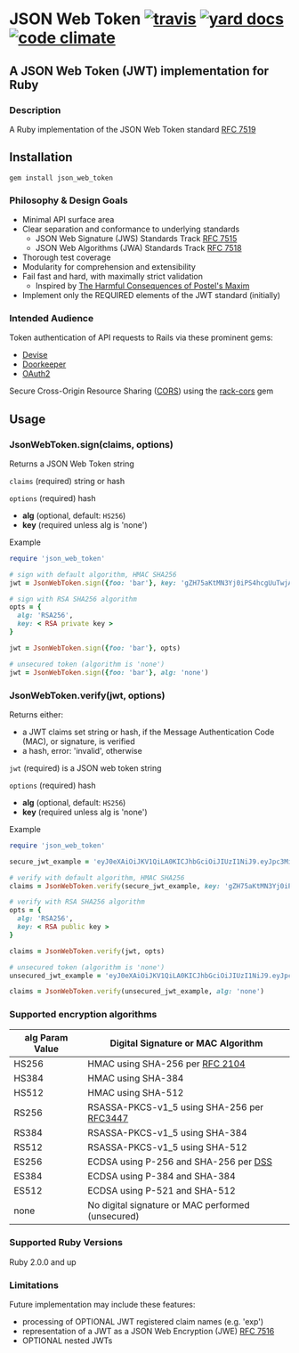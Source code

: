 # JSON Web Token [![travis][ci_img]][travis] [![yard docs][yd_img]][yard_docs] [![code climate][cc_img]][code_climate]

## A JSON Web Token (JWT) implementation for Ruby

### Description
A Ruby implementation of the JSON Web Token standard [RFC 7519][rfc7519]

## Installation
    gem install json_web_token

### Philosophy & Design Goals
* Minimal API surface area
* Clear separation and conformance to underlying standards
  - JSON Web Signature (JWS) Standards Track [RFC 7515][rfc7515]
  - JSON Web Algorithms (JWA) Standards Track [RFC 7518][rfc7518]
* Thorough test coverage
* Modularity for comprehension and extensibility
* Fail fast and hard, with maximally strict validation
  - Inspired by [The Harmful Consequences of Postel's Maxim][thomson-postel]
* Implement only the REQUIRED elements of the JWT standard (initially)

### Intended Audience
Token authentication of API requests to Rails via these prominent gems:

- [Devise][devise]
- [Doorkeeper][doorkeeper]
- [OAuth2][oauth2]

Secure Cross-Origin Resource Sharing ([CORS][cors]) using the [rack-cors][rack-cors] gem

## Usage

### JsonWebToken.sign(claims, options)

Returns a JSON Web Token string

`claims` (required) string or hash

`options` (required) hash

* **alg** (optional, default: `HS256`)
* **key** (required unless alg is 'none')

Example

```ruby
require 'json_web_token'

# sign with default algorithm, HMAC SHA256
jwt = JsonWebToken.sign({foo: 'bar'}, key: 'gZH75aKtMN3Yj0iPS4hcgUuTwjAzZr9C')

# sign with RSA SHA256 algorithm
opts = {
  alg: 'RSA256',
  key: < RSA private key >
}

jwt = JsonWebToken.sign({foo: 'bar'}, opts)

# unsecured token (algorithm is 'none')
jwt = JsonWebToken.sign({foo: 'bar'}, alg: 'none')

```

### JsonWebToken.verify(jwt, options)

Returns either:
* a JWT claims set string or hash, if the Message Authentication Code (MAC), or signature, is verified
* a hash, error: 'invalid', otherwise

`jwt` (required) is a JSON web token string

`options` (required) hash

* **alg** (optional, default: `HS256`)
* **key** (required unless alg is 'none')

Example

```ruby
require 'json_web_token'

secure_jwt_example = 'eyJ0eXAiOiJKV1QiLA0KICJhbGciOiJIUzI1NiJ9.eyJpc3MiOiJqb2UiLA0KICJleHAiOjEzMDA4MTkzODAsDQogImh0dHA6Ly9leGFt.cGxlLmNvbS9pc19yb290Ijp0cnVlfQ.dBjftJeZ4CVP-mB92K27uhbUJU1p1r_wW1gFWFOEjXk'

# verify with default algorithm, HMAC SHA256
claims = JsonWebToken.verify(secure_jwt_example, key: 'gZH75aKtMN3Yj0iPS4hcgUuTwjAzZr9C')

# verify with RSA SHA256 algorithm
opts = {
  alg: 'RSA256',
  key: < RSA public key >
}

claims = JsonWebToken.verify(jwt, opts)

# unsecured token (algorithm is 'none')
unsecured_jwt_example = 'eyJ0eXAiOiJKV1QiLA0KICJhbGciOiJIUzI1NiJ9.eyJpc3MiOiJqb2UiLA0KICJleHAiOjEzMDA4MTkzODAsDQogImh0dHA6Ly9leGFt.'

claims = JsonWebToken.verify(unsecured_jwt_example, alg: 'none')

```
### Supported encryption algorithms

alg Param Value | Digital Signature or MAC Algorithm
------|------
HS256 | HMAC using SHA-256 per [RFC 2104][rfc2104]
HS384 | HMAC using SHA-384
HS512 | HMAC using SHA-512
RS256 | RSASSA-PKCS-v1_5 using SHA-256 per [RFC3447][rfc3447]
RS384 | RSASSA-PKCS-v1_5 using SHA-384
RS512 | RSASSA-PKCS-v1_5 using SHA-512
ES256 | ECDSA using P-256 and SHA-256 per [DSS][dss]
ES384 | ECDSA using P-384 and SHA-384
ES512 | ECDSA using P-521 and SHA-512
none | No digital signature or MAC performed (unsecured)

### Supported Ruby Versions
Ruby 2.0.0 and up

### Limitations
Future implementation may include these features:

- processing of OPTIONAL JWT registered claim names (e.g. 'exp')
- representation of a JWT as a JSON Web Encryption (JWE) [RFC 7516][rfc7516]
- OPTIONAL nested JWTs

[rfc2104]: http://tools.ietf.org/html/rfc2104
[rfc3447]: http://tools.ietf.org/html/rfc3447
[rfc7515]: http://tools.ietf.org/html/rfc7515
[rfc7516]: http://tools.ietf.org/html/rfc7516
[rfc7518]: http://tools.ietf.org/html/rfc7518
[rfc7519]: http://tools.ietf.org/html/rfc7519
[dss]: http://nvlpubs.nist.gov/nistpubs/FIPS/NIST.FIPS.186-4.pdf

[thomson-postel]: https://tools.ietf.org/html/draft-thomson-postel-was-wrong-00
[cors]: http://www.w3.org/TR/cors/
[devise]: https://github.com/plataformatec/devise
[doorkeeper]: https://github.com/doorkeeper-gem/doorkeeper
[oauth2]: https://github.com/intridea/oauth2
[rack-cors]: https://github.com/cyu/rack-cors

[travis]: https://travis-ci.org/garyf/json_web_token
[ci_img]: https://travis-ci.org/garyf/json_web_token.svg?branch=master
[yard_docs]: http://www.rubydoc.info/github/garyf/json_web_token
[yd_img]: http://img.shields.io/badge/yard-docs-blue.svg
[code_climate]: https://codeclimate.com/github/garyf/json_web_token
[cc_img]: https://codeclimate.com/github/garyf/json_web_token/badges/gpa.svg
